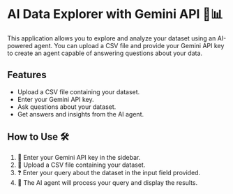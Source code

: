 # AI Data Explorer with Gemini API 🤖📊

This application allows you to explore and analyze your dataset using an AI-powered agent. You can upload a CSV file and provide your Gemini API key to create an agent capable of answering questions about your data.

## Features
- Upload a CSV file containing your dataset.
- Enter your Gemini API key.
- Ask questions about your dataset.
- Get answers and insights from the AI agent.

## How to Use 🛠️
1. 🔑 Enter your Gemini API key in the sidebar.
2. 📁 Upload a CSV file containing your dataset.
3. ❓ Enter your query about the dataset in the input field provided.
4. 🚀 The AI agent will process your query and display the results.
